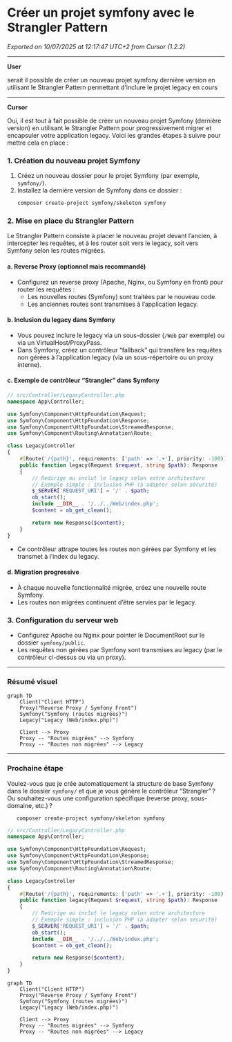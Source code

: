 # Créer un projet symfony avec le Strangler Pattern
_Exported on 10/07/2025 at 12:17:47 UTC+2 from Cursor (1.2.2)_

---

**User**

serait il possible de créer un nouveau projet symfony dernière version en utilisant le Strangler Pattern permettant d'inclure le projet legacy en cours

---

**Cursor**

Oui, il est tout à fait possible de créer un nouveau projet Symfony (dernière version) en utilisant le Strangler Pattern pour progressivement migrer et encapsuler votre application legacy. Voici les grandes étapes à suivre pour mettre cela en place :

### 1. Création du nouveau projet Symfony

1. Créez un nouveau dossier pour le projet Symfony (par exemple, `symfony/`).
2. Installez la dernière version de Symfony dans ce dossier :
   ```bash
   composer create-project symfony/skeleton symfony
   ```

### 2. Mise en place du Strangler Pattern

Le Strangler Pattern consiste à placer le nouveau projet devant l’ancien, à intercepter les requêtes, et à les router soit vers le legacy, soit vers Symfony selon les routes migrées.

#### a. Reverse Proxy (optionnel mais recommandé)

- Configurez un reverse proxy (Apache, Nginx, ou Symfony en front) pour router les requêtes :
  - Les nouvelles routes (Symfony) sont traitées par le nouveau code.
  - Les anciennes routes sont transmises à l’application legacy.

#### b. Inclusion du legacy dans Symfony

- Vous pouvez inclure le legacy via un sous-dossier (`/Web` par exemple) ou via un VirtualHost/ProxyPass.
- Dans Symfony, créez un contrôleur “fallback” qui transfère les requêtes non gérées à l’application legacy (via un sous-répertoire ou un proxy interne).

#### c. Exemple de contrôleur “Strangler” dans Symfony

```php
// src/Controller/LegacyController.php
namespace App\Controller;

use Symfony\Component\HttpFoundation\Request;
use Symfony\Component\HttpFoundation\Response;
use Symfony\Component\HttpFoundation\StreamedResponse;
use Symfony\Component\Routing\Annotation\Route;

class LegacyController
{
    #[Route('/{path}', requirements: ['path' => '.+'], priority: -100)]
    public function legacy(Request $request, string $path): Response
    {
        // Redirige ou inclut le legacy selon votre architecture
        // Exemple simple : inclusion PHP (à adapter selon sécurité)
        $_SERVER['REQUEST_URI'] = '/' . $path;
        ob_start();
        include __DIR__ . '/../../Web/index.php';
        $content = ob_get_clean();

        return new Response($content);
    }
}
```
- Ce contrôleur attrape toutes les routes non gérées par Symfony et les transmet à l’index du legacy.

#### d. Migration progressive

- À chaque nouvelle fonctionnalité migrée, créez une nouvelle route Symfony.
- Les routes non migrées continuent d’être servies par le legacy.

### 3. Configuration du serveur web

- Configurez Apache ou Nginx pour pointer le DocumentRoot sur le dossier `symfony/public`.
- Les requêtes non gérées par Symfony sont transmises au legacy (par le contrôleur ci-dessus ou via un proxy).

---

### Résumé visuel

```mermaid
graph TD
    Client("Client HTTP")
    Proxy("Reverse Proxy / Symfony Front")
    Symfony("Symfony (routes migrées)")
    Legacy("Legacy (Web/index.php)")

    Client --> Proxy
    Proxy -- "Routes migrées" --> Symfony
    Proxy -- "Routes non migrées" --> Legacy
```

---

### Prochaine étape

Voulez-vous que je crée automatiquement la structure de base Symfony dans le dossier `symfony/` et que je vous génère le contrôleur “Strangler” ?  
Ou souhaitez-vous une configuration spécifique (reverse proxy, sous-domaine, etc.) ?

```shellscript
   composer create-project symfony/skeleton symfony
```

```php
// src/Controller/LegacyController.php
namespace App\Controller;

use Symfony\Component\HttpFoundation\Request;
use Symfony\Component\HttpFoundation\Response;
use Symfony\Component\HttpFoundation\StreamedResponse;
use Symfony\Component\Routing\Annotation\Route;

class LegacyController
{
    #[Route('/{path}', requirements: ['path' => '.+'], priority: -100)]
    public function legacy(Request $request, string $path): Response
    {
        // Redirige ou inclut le legacy selon votre architecture
        // Exemple simple : inclusion PHP (à adapter selon sécurité)
        $_SERVER['REQUEST_URI'] = '/' . $path;
        ob_start();
        include __DIR__ . '/../../Web/index.php';
        $content = ob_get_clean();

        return new Response($content);
    }
}
```

```plaintext
graph TD
    Client("Client HTTP")
    Proxy("Reverse Proxy / Symfony Front")
    Symfony("Symfony (routes migrées)")
    Legacy("Legacy (Web/index.php)")

    Client --> Proxy
    Proxy -- "Routes migrées" --> Symfony
    Proxy -- "Routes non migrées" --> Legacy
```

